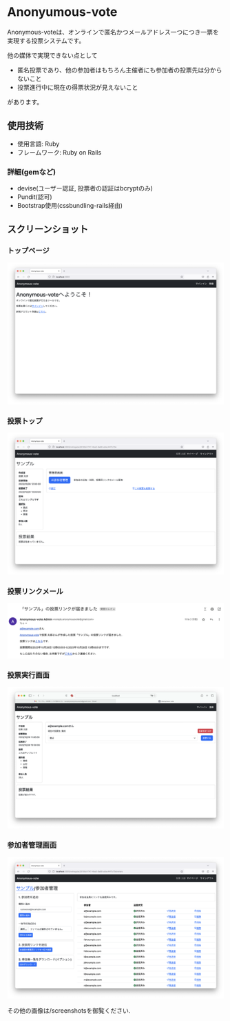 # Anonyumous-vote

Anonymous-voteは、オンラインで匿名かつメールアドレス一つにつき一票を実現する投票システムです。

他の媒体で実現できない点として

+ 匿名投票であり、他の参加者はもちろん主催者にも参加者の投票先は分からないこと
+ 投票進行中に現在の得票状況が見えないこと

があります。

## 使用技術
+ 使用言語: Ruby
+ フレームワーク: Ruby on Rails

### 詳細(gemなど)
+ devise(ユーザー認証, 投票者の認証はbcryptのみ)
+ Pundit(認可)
+ Bootstrap使用(cssbundling-rails経由)

## スクリーンショット
### トップページ
![トップページの画像](/screenshots/pages/toppage.png)

### 投票トップ
![投票画面の画像](/screenshots/pages/voting.png)

### 投票リンクメール
![投票リンクメールの画像](/screenshots/email/voter/vote_link_arrived.png)

### 投票実行画面
![投票実行画面の画像](/screenshots/features/voting/voter/voted.png)

### 参加者管理画面
![参加者管理画面の画像](/screenshots/features/voters/all_delivered.png)

その他の画像は/screenshotsを御覧ください.